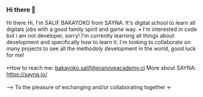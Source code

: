### Hi there 👋

Hi there
Hi, I'm SALIF BAKAYOKO from SAYNA. It's digital school to learn all digitals jobs with a good family spirit and game way.
• I'm interested in code but i am not developer, sorry!
I'm currently learning all things about development and specifically how to learn it.
I'm looking to collaborate on many projects to see all the methodoly development in the world, good luck for me!
<br><br>
•How to reach me: bakayoko.salif@eranoveacademy.ci
More about SAYNA: https://sayna.io/
<br><br>
--> To the pleasure of exchanging and/or collaborating together <-
